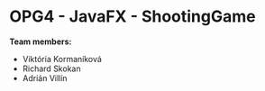 # OPG4 - JavaFX - ShootingGame

**Team members:**
* Viktória Kormaníková
* Richard Skokan
* Adrián Villín
